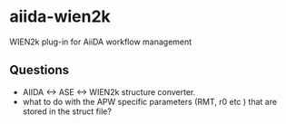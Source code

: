 # aiida-wien2k
WIEN2k plug-in for AiiDA workflow management

## Questions
* AIIDA <-> ASE <-> WIEN2k structure converter.
* what to do with the APW specific parameters (RMT, r0 etc ) that are stored in the struct file?
